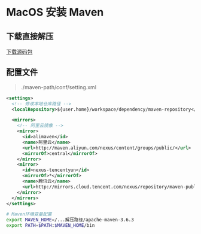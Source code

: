 # MacOS 安装 Maven

## 下载直接解压

[下载源码包](https://maven.apache.org/download.cgi)

## 配置文件

> ./maven-path/conf/setting.xml

```xml
<settings>
  <!-- 修改本地仓库路径 -->
  <localRepository>${user.home}/workspace/dependency/maven-repository</localRepository>

  <mirrors>
    <!-- 阿里云镜像 -->
    <mirror>
      <id>alimaven</id>
      <name>阿里云</name>
      <url>http://maven.aliyun.com/nexus/content/groups/public/</url>
      <mirrorOf>central</mirrorOf>
    </mirror>
    <mirror>     
      <id>nexus-tencentyun</id>
      <mirrorOf>*</mirrorOf>
      <name>腾讯云</name>
      <url>http://mirrors.cloud.tencent.com/nexus/repository/maven-public/</url>
    </mirror>
  </mirrors>
</settings>
```

```bash
# Maven环境变量配置
export MAVEN_HOME=/...解压路径/apache-maven-3.6.3
export PATH=$PATH:$MAVEN_HOME/bin
```
